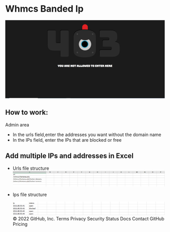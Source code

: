 # Whmcs Banded Ip

![](https://github.com/sharifnezhad/whmcs-banned-ips/blob/main/images/403.png)

## How to work:

Admin area
- In the urls field,enter the addresses you want without the domain name
- In the IPs field, enter the IPs that are blocked or free
## Add multiple IPs and addresses in Excel
- Urls file structure
  ![](https://github.com/sharifnezhad/whmcs-banned-ips/blob/main/images/urls.png)

- Ips file structure

  ![](https://github.com/sharifnezhad/whmcs-banned-ips/blob/main/images/ips.png)
© 2022 GitHub, Inc.
Terms
Privacy
Security
Status
Docs
Contact GitHub
Pricing
